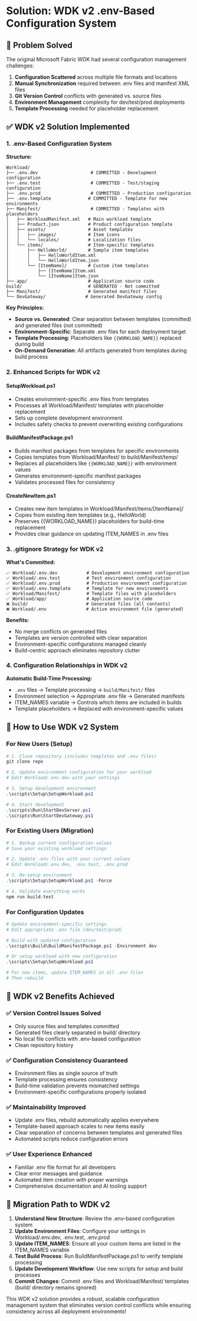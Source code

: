 # Solution: WDK v2 .env-Based Configuration System

## 🎯 **Problem Solved**

The original Microsoft Fabric WDK had several configuration management challenges:

1. **Configuration Scattered** across multiple file formats and locations
2. **Manual Synchronization** required between .env files and manifest XML files
3. **Git Version Control** conflicts with generated vs. source files
4. **Environment Management** complexity for dev/test/prod deployments
5. **Template Processing** needed for placeholder replacement

## ✅ **WDK v2 Solution Implemented**

### **1. .env-Based Configuration System**

**Structure:**
```text
Workload/
├── .env.dev                    # COMMITTED - Development configuration
├── .env.test                   # COMMITTED - Test/staging configuration  
├── .env.prod                   # COMMITTED - Production configuration
├── .env.template              # COMMITTED - Template for new environments
├── Manifest/                   # COMMITTED - Templates with placeholders
│   ├── WorkloadManifest.xml   # Main workload template
│   ├── Product.json           # Product configuration template
│   ├── assets/                # Asset templates
│   │   ├── images/            # Item icons
│   │   └── locales/           # Localization files
│   └── items/                 # Item-specific templates
│       ├── HelloWorld/        # Sample item templates
│       │   ├── HelloWorldItem.xml
│       │   └── HelloWorldItem.json
│       └── [ItemName]/        # Custom item templates
│           ├── [ItemName]Item.xml
│           └── [ItemName]Item.json
├── app/                       # Application source code
build/                         # GENERATED - Not committed
├── Manifest/                  # Generated manifest files
└── DevGateway/               # Generated DevGateway config
```

**Key Principles:**
- **Source vs. Generated**: Clear separation between templates (committed) and generated files (not committed)
- **Environment-Specific**: Separate .env files for each deployment target
- **Template Processing**: Placeholders like `{{WORKLOAD_NAME}}` replaced during build
- **On-Demand Generation**: All artifacts generated from templates during build process

### **2. Enhanced Scripts for WDK v2**

#### **SetupWorkload.ps1**
- Creates environment-specific .env files from templates
- Processes all Workload/Manifest/ templates with placeholder replacement
- Sets up complete development environment
- Includes safety checks to prevent overwriting existing configurations

#### **BuildManifestPackage.ps1**
- Builds manifest packages from templates for specific environments
- Copies templates from Workload/Manifest/ to build/Manifest/temp/
- Replaces all placeholders like `{{WORKLOAD_NAME}}` with environment values
- Generates environment-specific manifest packages
- Validates processed files for consistency

#### **CreateNewItem.ps1**
- Creates new item templates in Workload/Manifest/items/[ItemName]/
- Copies from existing item templates (e.g., HelloWorld)
- Preserves {{WORKLOAD_NAME}} placeholders for build-time replacement
- Provides clear guidance on updating ITEM_NAMES in .env files

### **3. .gitignore Strategy for WDK v2**

**What's Committed:**
```text
✅ Workload/.env.dev           # Development environment configuration
✅ Workload/.env.test          # Test environment configuration  
✅ Workload/.env.prod          # Production environment configuration
✅ Workload/.env.template      # Template for new environments
✅ Workload/Manifest/          # Template files with placeholders
✅ Workload/app/               # Application source code
❌ build/                      # Generated files (all contents)
❌ Workload/.env               # Active environment file (generated)
```

**Benefits:**

- No merge conflicts on generated files
- Templates are version controlled with clear separation
- Environment-specific configurations managed cleanly
- Build-centric approach eliminates repository clutter

### **4. Configuration Relationships in WDK v2**

**Automatic Build-Time Processing:**

- `.env` files → Template processing → `build/Manifest/` files
- Environment selection → Appropriate .env file → Generated manifests
- ITEM_NAMES variable → Controls which items are included in builds
- Template placeholders → Replaced with environment-specific values

## 🚀 **How to Use WDK v2 System**

### **For New Users (Setup)**

```powershell
# 1. Clone repository (includes templates and .env files)
git clone repo

# 2. Update environment configuration for your workload
# Edit Workload/.env.dev with your settings

# 3. Setup development environment  
.\scripts\Setup\SetupWorkload.ps1

# 4. Start development
.\scripts\Run\StartDevServer.ps1
.\scripts\Run\StartDevGateway.ps1
```

### **For Existing Users (Migration)**

```powershell
# 1. Backup current configuration values
# Save your existing workload settings

# 2. Update .env files with your current values
# Edit Workload/.env.dev, .env.test, .env.prod

# 3. Re-setup environment
.\scripts\Setup\SetupWorkload.ps1 -Force

# 4. Validate everything works
npm run build:test
```

### **For Configuration Updates**

```powershell
# Update environment-specific settings
# Edit appropriate .env file (dev/test/prod)

# Build with updated configuration
.\scripts\Build\BuildManifestPackage.ps1 -Environment dev

# Or setup workload with new configuration
.\scripts\Setup\SetupWorkload.ps1

# For new items, update ITEM_NAMES in all .env files
# Then rebuild
```

## 🎉 **WDK v2 Benefits Achieved**

### **✅ Version Control Issues Solved**

- Only source files and templates committed
- Generated files clearly separated in build/ directory
- No local file conflicts with .env-based configuration
- Clean repository history

### **✅ Configuration Consistency Guaranteed**

- Environment files as single source of truth
- Template processing ensures consistency
- Build-time validation prevents mismatched settings
- Environment-specific configurations properly isolated

### **✅ Maintainability Improved**

- Update .env files, rebuild automatically applies everywhere
- Template-based approach scales to new items easily
- Clear separation of concerns between templates and generated files
- Automated scripts reduce configuration errors

### **✅ User Experience Enhanced**

- Familiar .env file format for all developers
- Clear error messages and guidance
- Automated item creation with proper warnings
- Comprehensive documentation and AI tooling support

## 🔄 **Migration Path to WDK v2**

1. **Understand New Structure**: Review the .env-based configuration system
2. **Update Environment Files**: Configure your settings in Workload/.env.dev, .env.test, .env.prod
3. **Update ITEM_NAMES**: Ensure all your custom items are listed in the ITEM_NAMES variable
4. **Test Build Process**: Run BuildManifestPackage.ps1 to verify template processing
5. **Update Development Workflow**: Use new scripts for setup and build processes
6. **Commit Changes**: Commit .env files and Workload/Manifest/ templates (build/ directory remains ignored)

This WDK v2 solution provides a robust, scalable configuration management system that eliminates version control conflicts while ensuring consistency across all deployment environments!
